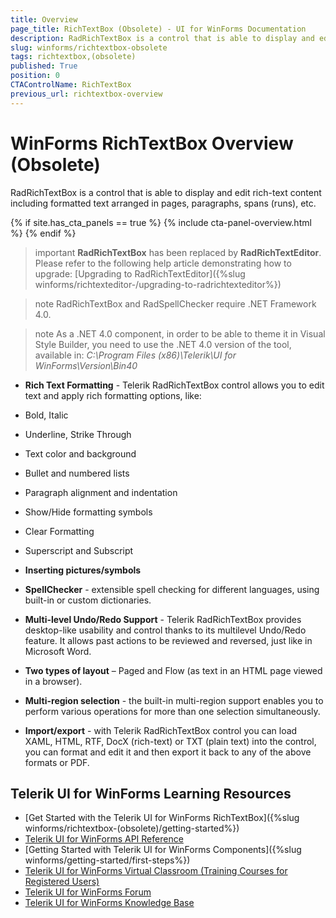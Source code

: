 ```yaml
---
title: Overview
page_title: RichTextBox (Obsolete) - UI for WinForms Documentation
description: RadRichTextBox is a control that is able to display and edit rich-text content including formatted text arranged in pages, paragraphs, spans (runs), etc.
slug: winforms/richtextbox-obsolete
tags: richtextbox,(obsolete)
published: True
position: 0
CTAControlName: RichTextBox
previous_url: richtextbox-overview
---
```


# WinForms RichTextBox Overview (Obsolete)

RadRichTextBox is a control that is able to display and edit rich-text content including formatted text arranged in pages, paragraphs, spans (runs), etc.

{% if site.has_cta_panels == true %}
{% include cta-panel-overview.html %}
{% endif %}

>important **RadRichTextBox** has been replaced by **RadRichTextEditor**. Please refer to the following help article demonstrating how to upgrade: [Upgrading to RadRichTextEditor]({%slug winforms/richtexteditor-/upgrading-to-radrichtexteditor%})
>

>note RadRichTextBox and RadSpellChecker require .NET Framework 4.0.
>

>note As a .NET 4.0 component, in order to be able to theme it in Visual Style Builder, you need to use the .NET 4.0 version of the tool, available in: *C:\Program Files (x86)\Telerik\UI for WinForms\Version\Bin40* 
>

* __Rich Text Formatting__ - Telerik RadRichTextBox control allows you to edit text and apply rich formatting options, like:

* Bold, Italic

* Underline, Strike Through

* Text color and background

* Bullet and numbered lists

* Paragraph alignment and indentation

* Show/Hide formatting symbols

* Clear Formatting

* Superscript and Subscript

* __Inserting pictures/symbols__

* __SpellChecker__ - extensible spell checking for different languages, using built-in or custom dictionaries.

* __Multi-level Undo/Redo Support__ - Telerik RadRichTextBox provides desktop-like usability and control thanks to its multilevel Undo/Redo feature. It allows past actions to be reviewed and reversed, just like in Microsoft Word.

* __Two types of layout__ – Paged and Flow (as text in an HTML page viewed in a browser).

* __Multi-region selection__ - the built-in multi-region support enables you to perform various operations for more than one selection simultaneously.

* __Import/export__ - with Telerik RadRichTextBox control you can load XAML, HTML, RTF, DocX (rich-text) or TXT (plain text) into the control, you can format and edit it and then export it back to any of the above formats or PDF.

## Telerik UI for WinForms Learning Resources
* [Get Started with the Telerik UI for WinForms RichTextBox]({%slug winforms/richtextbox-(obsolete)/getting-started%})
* [Telerik UI for WinForms API Reference](https://docs.telerik.com/devtools/winforms/api/)
* [Getting Started with Telerik UI for WinForms Components]({%slug winforms/getting-started/first-steps%})
* [Telerik UI for WinForms Virtual Classroom (Training Courses for Registered Users)](https://learn.telerik.com/learn/course/external/view/elearning/17/TelerikUIforWinForms) 
* [Telerik UI for WinForms Forum](https://www.telerik.com/forums/winforms)
* [Telerik UI for WinForms Knowledge Base](https://docs.telerik.com/devtools/winforms/knowledge-base)


